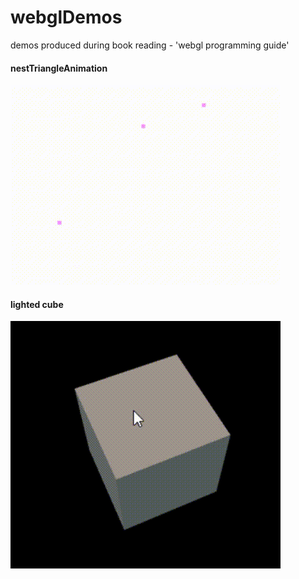 # webglDemos

demos produced during book reading - 'webgl programming guide'

#### nestTriangleAnimation

![nestTriangleAnimation](.\imgs\nestTriangleAnimation.gif)

#### lighted cube

![lighted cube](.\imgs\lightedCube.gif)

